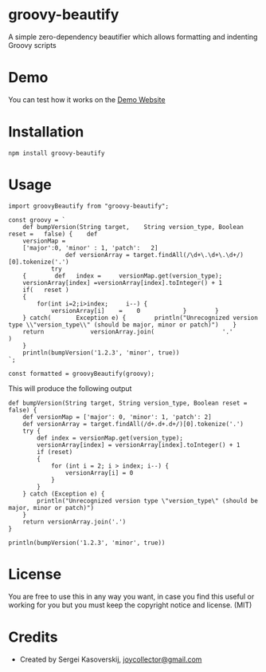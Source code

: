 # groovy-beautify

A simple zero-dependency beautifier which allows formatting and indenting Groovy scripts

# Demo

You can test how it works on the [Demo Website](https://groovy-beautify-web.vercel.app/)

# Installation

    npm install groovy-beautify

# Usage

    import groovyBeautify from "groovy-beautify";

    const groovy = `
        def bumpVersion(String target,    String version_type, Boolean reset =   false) {    def
        versionMap =
        ['major':0, 'minor' : 1, 'patch':   2]
                    def versionArray = target.findAll(/\d+\.\d+\.\d+/)[0].tokenize('.')
                try
        {        def   index =     versionMap.get(version_type);
        versionArray[index] =versionArray[index].toInteger() + 1
        if(   reset )
        {
            for(int i=2;i>index;     i--) {
                versionArray[i]    =    0            }        }
        } catch(       Exception e) {        println("Unrecognized version type \\"version_type\\" (should be major, minor or patch)")    }
        return             versionArray.join(                   '.'                       )
        }
        println(bumpVersion('1.2.3', 'minor', true))
    `;

    const formatted = groovyBeautify(groovy);

This will produce the following output

    def bumpVersion(String target, String version_type, Boolean reset = false) {
        def versionMap = ['major': 0, 'minor': 1, 'patch': 2]
        def versionArray = target.findAll(/d+.d+.d+/)[0].tokenize('.')
        try {
            def index = versionMap.get(version_type);
            versionArray[index] = versionArray[index].toInteger() + 1
            if (reset)
            {
                for (int i = 2; i > index; i--) {
                    versionArray[i] = 0
                }
            }
        } catch (Exception e) {
            println("Unrecognized version type \"version_type\" (should be major, minor or patch)")
        }
        return versionArray.join('.')
    }

    println(bumpVersion('1.2.3', 'minor', true))

# License

You are free to use this in any way you want, in case you find this useful or working for you but you must keep the copyright notice and license. (MIT)

# Credits

- Created by Sergei Kasoverskij, <joycollector@gmail.com>
